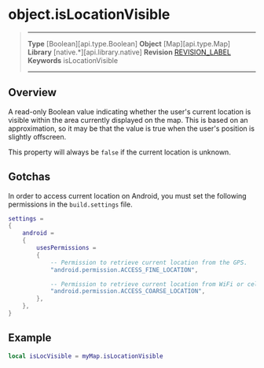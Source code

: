 # object.isLocationVisible

> --------------------- ------------------------------------------------------------------------------------------
> __Type__              [Boolean][api.type.Boolean]
> __Object__            [Map][api.type.Map]
> __Library__           [native.*][api.library.native]
> __Revision__          [REVISION_LABEL](REVISION_URL)
> __Keywords__          isLocationVisible
> --------------------- ------------------------------------------------------------------------------------------

## Overview

A read-only Boolean value indicating whether the user's current location is visible within the area currently displayed on the map. This is based on an approximation, so it may be that the value is true when the user's position is slightly offscreen.

This property will always be `false` if the current location is unknown.

## Gotchas

In order to access current location on Android, you must set the following permissions in the `build.settings` file.

`````lua
settings =
{
    android =
    {
        usesPermissions =
        {
            -- Permission to retrieve current location from the GPS.
            "android.permission.ACCESS_FINE_LOCATION",

            -- Permission to retrieve current location from WiFi or cellular service.
            "android.permission.ACCESS_COARSE_LOCATION",
        },
    },
}
`````

## Example

``````lua
local isLocVisible = myMap.isLocationVisible
``````
